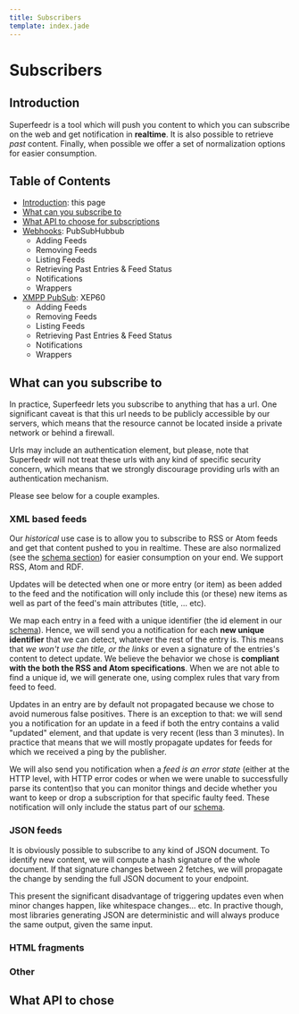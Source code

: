 ```yaml
---
title: Subscribers
template: index.jade
---
```


# Subscribers

## Introduction

Superfeedr is a tool which will push you content to which you can subscribe on the web and get notification in **realtime**.
It is also possible to retrieve *past* content. Finally, when possible we offer a set of normalization options for easier consumption.

## Table of Contents

* [Introduction](.): this page
* [What can you subscribe to](.#subscribe)
* [What API to choose for subscriptions](.#what_api)
* [Webhooks](./subscribers/pubsubhubbub.html): PubSubHubbub
  * Adding Feeds
  * Removing Feeds
  * Listing Feeds
  * Retrieving Past Entries & Feed Status
  * Notifications
  * Wrappers
* [XMPP PubSub](./subscribers/xmpp-pubsub.html): XEP60
  * Adding Feeds
  * Removing Feeds
  * Listing Feeds
  * Retrieving Past Entries & Feed Status
  * Notifications
  * Wrappers

## What can you subscribe to

In practice, Superfeedr lets you subscribe to anything that has a url. One significant caveat is that this url needs to be publicly accessible by our servers, which means that the resource cannot be located inside a private network or behind a firewall. 

Urls may include an authentication element, but please, note that Superfeedr will not treat these urls with any kind of specific security concern, which means that we strongly discourage providing urls with an authentication mechanism.

Please see below for a couple examples.

### XML based feeds

Our *historical* use case is to allow you to subscribe to RSS or Atom feeds and get that content pushed to you in realtime. These are also normalized (see the [schema section](/schema.html)) for easier consumption on your end. We support RSS, Atom and RDF.

Updates will be detected when one or more entry (or item) as been added to the feed and the notification will only include this (or these) new items as well as part of the feed's main attributes (title, ... etc).

We map each entry in a feed with a unique identifier (the id element in our [schema](/schema.html)). Hence, we will send you a notification for each **new unique identifier** that we can detect, whatever the rest of the entry is. This means that *we won't use the title, or the links* or even a signature of the entries's content to detect update. We believe the behavior we chose is **compliant with the both the RSS and Atom specifications**. When we are not able to find a unique id, we will generate one, using complex rules that vary from feed to feed.

Updates in an entry are by default not propagated because we chose to avoid numerous false positives. There is an exception to that: we will send you a notification for an update in a feed if both the entry contains a valid "updated" element, and that update is very recent (less than 3 minutes). In practice that means that we will mostly propagate updates for feeds for which we received a ping by the publisher.

We will also send you notification when a *feed is an error state* (either at the HTTP level, with HTTP error codes or when we were unable to successfully parse its content)so that you can monitor things and decide whether you want to keep or drop a subscription for that specific faulty feed. These notification will only include the status part of our [schema](/schema.html).

### JSON feeds

It is obviously possible to subscribe to any kind of JSON document. To identify new content, we will compute a hash signature of the whole document. If that signature changes between 2 fetches, we will propagate the change by sending the full JSON document to your endpoint.

This present the significant disadvantage of triggering updates even when minor changes happen, like whitespace changes... etc. In practive though, most libraries generating JSON are deterministic and will always produce the same output, given the same input.

### HTML fragments

### Other


## What API to chose

